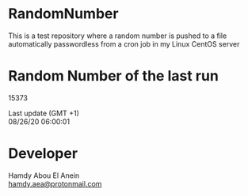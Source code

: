 # RandomNumber    
This is a test repository where a random number is pushed to a file automatically passwordless from a cron job in my Linux CentOS server    
# Random Number of the last run   
15373
      
Last update (GMT +1)    
08/26/20 06:00:01
# Developer    
Hamdy Abou El Anein   
hamdy.aea@protonmail.com

